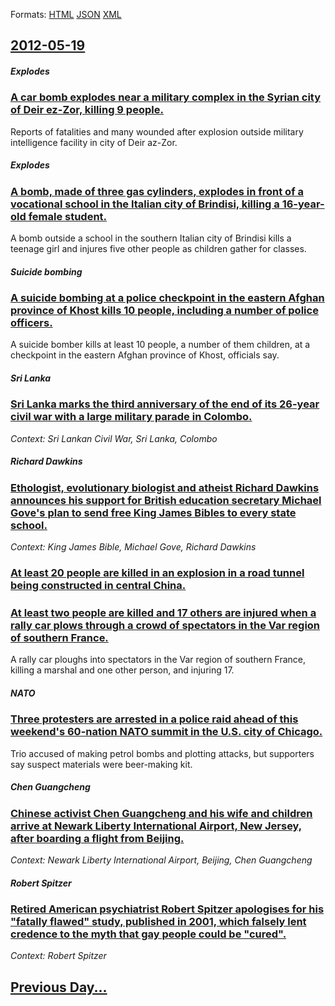 
Formats: [HTML](2012/05/19/index.html)  [JSON](2012/05/19/index.json)  [XML](2012/05/19/index.xml)  

## [2012-05-19](/news/2012/05/19/index.md)

##### Explodes
### [A car bomb explodes near a military complex in the Syrian city of Deir ez-Zor, killing 9 people. ](/news/2012/05/19/a-car-bomb-explodes-near-a-military-complex-in-the-syrian-city-of-deir-ez-zor-killing-9-people.md)
Reports of fatalities and many wounded after explosion outside military intelligence facility in city of Deir az-Zor.

##### Explodes
### [A bomb, made of three gas cylinders, explodes in front of a vocational school in the Italian city of Brindisi, killing a 16-year-old female student. ](/news/2012/05/19/a-bomb-made-of-three-gas-cylinders-explodes-in-front-of-a-vocational-school-in-the-italian-city-of-brindisi-killing-a-16-year-old-female.md)
A bomb outside a school in the southern Italian city of Brindisi kills a teenage girl and injures five other people as children gather for classes.

##### Suicide bombing
### [A suicide bombing at a police checkpoint in the eastern Afghan province of Khost kills 10 people, including a number of police officers. ](/news/2012/05/19/a-suicide-bombing-at-a-police-checkpoint-in-the-eastern-afghan-province-of-khost-kills-10-people-including-a-number-of-police-officers.md)
A suicide bomber kills at least 10 people, a number of them children, at a checkpoint in the eastern Afghan province of Khost, officials say.

##### Sri Lanka
### [Sri Lanka marks the third anniversary of the end of its 26-year civil war with a large military parade in Colombo. ](/news/2012/05/19/sri-lanka-marks-the-third-anniversary-of-the-end-of-its-26-year-civil-war-with-a-large-military-parade-in-colombo.md)
_Context: Sri Lankan Civil War, Sri Lanka, Colombo_

##### Richard Dawkins
### [Ethologist, evolutionary biologist and atheist Richard Dawkins announces his support for British education secretary Michael Gove's plan to send free King James Bibles to every state school. ](/news/2012/05/19/ethologist-evolutionary-biologist-and-atheist-richard-dawkins-announces-his-support-for-british-education-secretary-michael-gove-s-plan-to.md)
_Context: King James Bible, Michael Gove, Richard Dawkins_

##### 
### [At least 20 people are killed in an explosion in a road tunnel being constructed in central China. ](/news/2012/05/19/at-least-20-people-are-killed-in-an-explosion-in-a-road-tunnel-being-constructed-in-central-china.md)
##### 
### [At least two people are killed and 17 others are injured when a rally car plows through a crowd of spectators in the Var region of southern France. ](/news/2012/05/19/at-least-two-people-are-killed-and-17-others-are-injured-when-a-rally-car-plows-through-a-crowd-of-spectators-in-the-var-region-of-southern.md)
A rally car ploughs into spectators in the Var region of southern France, killing a marshal and one other person, and injuring 17.

##### NATO
### [Three protesters are arrested in a police raid ahead of this weekend's 60-nation NATO summit in the U.S. city of Chicago. ](/news/2012/05/19/three-protesters-are-arrested-in-a-police-raid-ahead-of-this-weekend-s-60-nation-nato-summit-in-the-u-s-city-of-chicago.md)
Trio accused of making petrol bombs and plotting attacks, but supporters say suspect materials were beer-making kit.

##### Chen Guangcheng
### [Chinese activist Chen Guangcheng and his wife and children arrive at Newark Liberty International Airport, New Jersey, after boarding a flight from Beijing. ](/news/2012/05/19/chinese-activist-chen-guangcheng-and-his-wife-and-children-arrive-at-newark-liberty-international-airport-new-jersey-after-boarding-a-flig.md)
_Context: Newark Liberty International Airport, Beijing, Chen Guangcheng_

##### Robert Spitzer
### [Retired American psychiatrist Robert Spitzer apologises for his "fatally flawed" study, published in 2001, which falsely lent credence to the myth that gay people could be "cured". ](/news/2012/05/19/retired-american-psychiatrist-robert-spitzer-apologises-for-his-fatally-flawed-study-published-in-2001-which-falsely-lent-credence-to-th.md)
_Context: Robert Spitzer_

## [Previous Day...](/news/2012/05/18/index.md)

